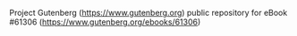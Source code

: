 Project Gutenberg (https://www.gutenberg.org) public repository for eBook #61306 (https://www.gutenberg.org/ebooks/61306)

